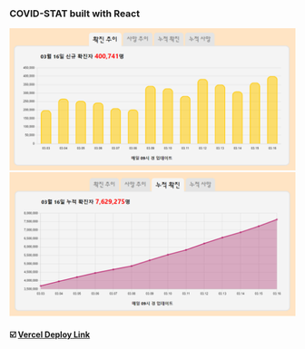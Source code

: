 ### COVID-STAT built with React

<img src=https://raw.githubusercontent.com/yhuj79/COVID-STAT/master/thumbnail/1.PNG width=600>
<img src=https://raw.githubusercontent.com/yhuj79/COVID-STAT/master/thumbnail/2.PNG width=600>

#### :ballot_box_with_check: <a target="_blank" rel="noopener noreferrer" href="https://covidstatkr.vercel.app">Vercel Deploy Link</a>